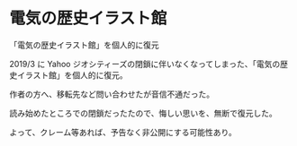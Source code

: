 # 電気の歴史イラスト館

「電気の歴史イラスト館」を個人的に復元

2019/3 に Yahoo ジオシティーズの閉鎖に伴いなくなってしまった、「電気の歴史イラスト館」を個人的に復元。

作者の方へ、移転先など問い合わせたが音信不通だった。

読み始めたところでの閉鎖だったたので、悔しい思いを、無断で復元した。

よって、クレーム等あれば、予告なく非公開にする可能性あり。
